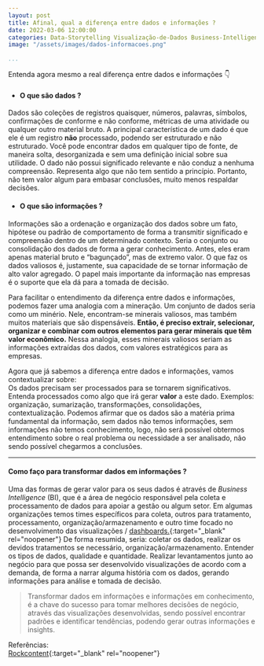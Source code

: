 ```yaml
---
layout: post
title: Afinal, qual a diferença entre dados e informações ?
date: 2022-03-06 12:00:00 
categories: Data-Storytelling Visualização-de-Dados Business-Intelligence Data-Analytics
image: "/assets/images/dados-informacoes.png" 

...
```


Entenda agora mesmo a real diferença entre dados e informações 👇


* #### **O que são dados ?**<br>
Dados são coleções de registros quaisquer, números, palavras, símbolos, confirmações de conforme e não conforme, métricas de uma atividade ou qualquer outro material bruto. A principal característica de um dado é que ele é um registro **não** processado, podendo ser estruturado e não estruturado. Você pode encontrar dados em qualquer tipo de fonte, de maneira solta, desorganizada e sem uma definição inicial sobre sua utilidade. O dado não possui significado relevante e não conduz a nenhuma compreensão. Representa algo que não tem sentido a princípio. Portanto, não tem valor algum para embasar conclusões, muito menos respaldar decisões.

* #### **O que são informações ?**<br>
Informações são a ordenação e organização dos dados sobre um fato, hipótese ou padrão de comportamento de forma a transmitir significado e compreensão dentro de um determinado contexto. Seria o conjunto ou consolidação dos dados de forma a gerar conhecimento. Antes, eles eram apenas material bruto e “bagunçado”, mas de extremo valor. O que faz os dados valiosos é, justamente, sua capacidade de se tornar informação de alto valor agregado. O papel mais importante da informação nas empresas é o suporte que ela dá para a tomada de decisão.

Para facilitar o entendimento da diferença entre dados e informações, podemos fazer uma analogia com a mineração. 
Um conjunto de dados seria como um minério. Nele, encontram-se minerais valiosos, mas também muitos materiais que são dispensáveis.
**Então, é preciso extrair, selecionar, organizar e combinar com outros elementos para gerar minerais que têm valor econômico.** Nessa analogia, esses minerais valiosos seriam as informações extraídas dos dados, com valores estratégicos para as empresas.

Agora que já sabemos a diferença entre dados e informações, vamos contextualizar sobre:<br>
Os dados precisam ser processados para se tornarem significativos. Entenda processados como algo que irá gerar **valor** a este dado.  Exemplos: organização, sumarização, transformações, consolidações, contextualização.
Podemos afirmar que os dados são a matéria prima fundamental da informação, sem dados não temos informações, sem informações não temos conhecimento, logo, não será possível obtermos entendimento sobre o real problema ou necessidade a ser analisado, não sendo possível chegarmos a conclusões.

---

#### Como faço para transformar dados em informações ?

Uma das formas de gerar valor para os seus dados é através de *Business Intelligence* (BI), que é a área de negócio responsável pela coleta e processamento de dados para apoiar a gestão ou algum setor. Em algumas organizações temos times específicos para coleta, outros para tratamento, processamento, organização/armazenamento e outro time focado no desenvolvimento das visualizações / [dashboards.](https://lucaseduardomelzi.com.br/visualiza%C3%A7%C3%A3o-de-dados/business-intelligence/data-analytics/2021/10/17/DASHBOARDS-Quem-sao-Do-que-se-alimentam-Onde-vivem.html){:target="_blank" rel="noopener"}
De forma resumida, seria: coletar os dados, realizar os devidos tratamentos se necessário, organização/armazenamento. Entender os tipos de dados, qualidade e quantidade. Realizar levantamentos junto ao negócio para que possa ser desenvolvido visualizações de acordo com a demanda, de forma a narrar alguma história com os dados, gerando informações para análise e tomada de decisão. 

> Transformar dados em informações e informações em conhecimento, é a chave do sucesso para tomar melhores decisões de negócio, através das visualizações desenvolvidas, sendo possível encontrar padrões e identificar tendências, podendo gerar outras informações e insights.

Referências:<br>
[Rockcontent](https://rockcontent.com/br/blog/transformar-dados-em-informacao/){:target="_blank" rel="noopener"}<br>
